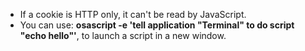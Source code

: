 - If a cookie is HTTP only, it can't be read by JavaScript.
- You can use: __osascript -e 'tell application "Terminal" to do script "echo hello"'__, to launch a script in a new window.